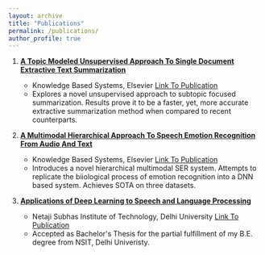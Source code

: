 ```yaml
---
layout: archive
title: "Publications"
permalink: /publications/
author_profile: true
---
```


1. <span style="color:black">**[A Topic Modeled Unsupervised Approach To Single Document Extractive Text Summarization](/publication/2022_KBS2)**</span>
    - Knowledge Based Systems, Elsevier [Link To Publication](https://doi.org/10.1016/j.knosys.2022.108636)
    - Explores a novel unsupervised approach to subtopic focused summarization. Results prove it to be a faster, yet, more accurate extractive summarization method when compared to recent counterparts.

2. <span style="color:black">**[A Multimodal Hierarchical Approach To Speech Emotion Recognition From Audio And Text](/publication/2021_KBS)**</span>
    - Knowledge Based Systems, Elsevier [Link To Publication](https://doi.org/10.1016/J.KNOSYS.2021.107316)
    - Introduces a novel hierarchical multimodal SER system. Attempts to replicate the biiological process of emotion recognition into a DNN based system. Achieves SOTA on three datasets.
    
3. <span style="color:black">**[Applications of Deep Learning to Speech and Language Processing](/publication/2021_Thesis1)**</span>
    - Netaji Subhas Institute of Technology, Delhi University [Link To Publication](https://drive.google.com/file/d/195L05jBZBYRNMhtaRc3WEKjxt6JPNdDi/view?usp=sharing5)
    - Accepted as Bachelor's Thesis for the partial fulfillment of my B.E. degree from NSIT, Delhi Univeristy.
